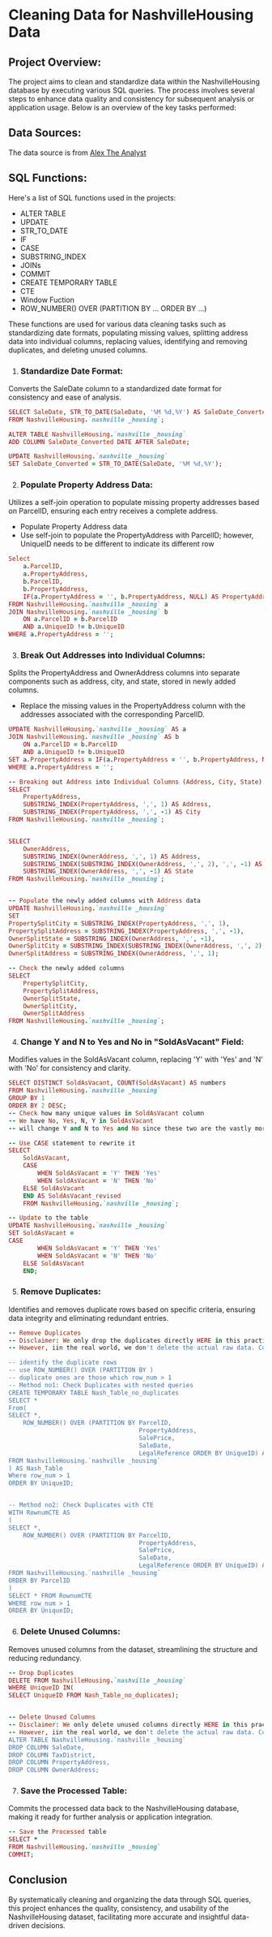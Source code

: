 # Cleaning Data for NashvilleHousing Data

## Project Overview: 

The project aims to clean and standardize data within the NashvilleHousing database by executing various SQL queries. The process involves several steps to enhance data quality and consistency for subsequent analysis or application usage. Below is an overview of the key tasks performed:

## Data Sources: 
The data source is from [Alex The Analyst](https://mavenanalytics.io/data-playground)

## SQL Functions:
Here's a list of SQL functions used in the projects:
- ALTER TABLE
- UPDATE
- STR_TO_DATE
- IF
- CASE
- SUBSTRING_INDEX
- JOINs
- COMMIT
- CREATE TEMPORARY TABLE
- CTE
- Window Fuction
- ROW_NUMBER() OVER (PARTITION BY ... ORDER BY ...)

These functions are used for various data cleaning tasks such as standardizing date formats, populating missing values, splitting address data into individual columns, replacing values, identifying and removing duplicates, and deleting unused columns.



1. ### Standardize Date Format:
Converts the SaleDate column to a standardized date format for consistency and ease of analysis.

```ruby
SELECT SaleDate, STR_TO_DATE(SaleDate, '%M %d,%Y') AS SaleDate_Converted
FROM NashvilleHousing.`nashville _housing`;

ALTER TABLE NashvilleHousing.`nashville _housing`
ADD COLUMN SaleDate_Converted DATE AFTER SaleDate;

UPDATE NashvilleHousing.`nashville _housing`
SET SaleDate_Converted = STR_TO_DATE(SaleDate, '%M %d,%Y');
```

2. ### Populate Property Address Data:
Utilizes a self-join operation to populate missing property addresses based on ParcelID, ensuring each entry receives a complete address.

- Populate Property Address data
- Use self-join to populate the PropertyAddress with ParcelID; however, UniqueID needs to be different to indicate its different row

```ruby
Select 
    a.ParcelID,
    a.PropertyAddress,
    b.ParcelID,
    b.PropertyAddress,
	IF(a.PropertyAddress = '', b.PropertyAddress, NULL) AS PropertyAddressComplete
FROM NashvilleHousing.`nashville _housing` a
JOIN NashvilleHousing.`nashville _housing` b
	ON a.ParcelID = b.ParcelID
	AND a.UniqueID != b.UniqueID
WHERE a.PropertyAddress = '';
```


3. ### Break Out Addresses into Individual Columns:
Splits the PropertyAddress and OwnerAddress columns into separate components such as address, city, and state, stored in newly added columns.

- Replace the missing values in the PropertyAddress column with the addresses associated with the corresponding ParcelID.
```ruby
UPDATE NashvilleHousing.`nashville _housing` AS a
JOIN NashvilleHousing.`nashville _housing` AS b
	ON a.ParcelID = b.ParcelID
	AND a.UniqueID != b.UniqueID
SET a.PropertyAddress = IF(a.PropertyAddress = '', b.PropertyAddress, NULL)
WHERE a.PropertyAddress = '';

-- Breaking out Address into Individual Columns (Address, City, State)
SELECT
	PropertyAddress,
    SUBSTRING_INDEX(PropertyAddress, ',', 1) AS Address,
	SUBSTRING_INDEX(PropertyAddress, ',', -1) AS City
FROM NashvilleHousing.`nashville _housing`;


SELECT
	OwnerAddress,
    SUBSTRING_INDEX(OwnerAddress, ',', 1) AS Address,
    SUBSTRING_INDEX(SUBSTRING_INDEX(OwnerAddress, ',', 2), ',', -1) AS City,
    SUBSTRING_INDEX(OwnerAddress, ',', -1) AS State
FROM NashvilleHousing.`nashville _housing`;


-- Populate the newly added columns with Address data
UPDATE NashvilleHousing.`nashville _housing`
SET
PropertySplitCity = SUBSTRING_INDEX(PropertyAddress, ',', 1),
PropertySplitAddress = SUBSTRING_INDEX(PropertyAddress, ',', -1),
OwnerSplitState = SUBSTRING_INDEX(OwnerAddress, ',', -1),
OwnerSplitCity = SUBSTRING_INDEX(SUBSTRING_INDEX(OwnerAddress, ',', 2), ',', -1),
OwnerSplitAddress = SUBSTRING_INDEX(OwnerAddress, ',', 1);

-- Check the newly added columns
SELECT 
	PropertySplitCity,
	PropertySplitAddress,
	OwnerSplitState,
	OwnerSplitCity,
	OwnerSplitAddress
FROM NashvilleHousing.`nashville _housing`;
```

4. ### Change Y and N to Yes and No in "SoldAsVacant" Field:
Modifies values in the SoldAsVacant column, replacing 'Y' with 'Yes' and 'N' with 'No' for consistency and clarity.

```ruby
SELECT DISTINCT SoldAsVacant, COUNT(SoldAsVacant) AS numbers
FROM NashvilleHousing.`nashville _housing`
GROUP BY 1
ORDER BY 2 DESC;
-- Check how many unique values in SoldAsVacant column
-- We have No, Yes, N, Y in SoldAsVacant
-- will change Y and N to Yes and No since these two are the vastly more populated ones

-- Use CASE statement to rewrite it
SELECT
	SoldAsVacant,
    CASE
		WHEN SoldAsVacant = 'Y' THEN 'Yes'
        WHEN SoldAsVacant = 'N' THEN 'No'
	ELSE SoldAsVacant
    END AS SoldAsVacant_revised
    FROM NashvilleHousing.`nashville _housing`;

-- Update to the table
UPDATE NashvilleHousing.`nashville _housing`
SET SoldAsVacant = 
CASE
		WHEN SoldAsVacant = 'Y' THEN 'Yes'
        WHEN SoldAsVacant = 'N' THEN 'No'
	ELSE SoldAsVacant
    END;
```

5. ### Remove Duplicates:
Identifies and removes duplicate rows based on specific criteria, ensuring data integrity and eliminating redundant entries.

```ruby
-- Remove Duplicates
-- Disclaimer: We only drop the duplicates directly HERE in this practice. 
-- However, iin the real world, we don't delete the actual raw data. Conduct in the temp table and put the remove duplicates there

-- identify the duplicate rows
-- use ROW_NUMBER() OVER (PARTITION BY )
-- duplicate ones are those which row_num > 1
-- Method no1: Check Duplicates with nested queries
CREATE TEMPORARY TABLE Nash_Table_no_duplicates
SELECT *
From(
SELECT *,
	ROW_NUMBER() OVER (PARTITION BY ParcelID, 
									PropertyAddress, 
                                    SalePrice, 
                                    SaleDate, 
                                    LegalReference ORDER BY UniqueID) AS row_num
FROM NashvilleHousing.`nashville _housing`
) AS Nash_Table
Where row_num > 1
ORDER BY UniqueID;


-- Method no2: Check Duplicates with CTE
WITH RownumCTE AS
(
SELECT *,
	ROW_NUMBER() OVER (PARTITION BY ParcelID, 
									PropertyAddress, 
                                    SalePrice, 
                                    SaleDate, 
                                    LegalReference ORDER BY UniqueID) AS row_num
FROM NashvilleHousing.`nashville _housing`
ORDER BY ParcelID
)
SELECT * FROM RownumCTE
WHERE row_num > 1
ORDER BY UniqueID;

```


6. ### Delete Unused Columns:
Removes unused columns from the dataset, streamlining the structure and reducing redundancy.

```ruby
-- Drop Duplicates
DELETE FROM NashvilleHousing.`nashville _housing`
WHERE UniqueID IN(
SELECT UniqueID FROM Nash_Table_no_duplicates);


-- Delete Unused Columns
-- Disclaimer: We only delete unused columns directly HERE in this practice. 
-- However, iin the real world, we don't delete the actual raw data. Conduct in the temp table and create View statement
ALTER TABLE NashvilleHousing.`nashville _housing`
DROP COLUMN SaleDate,
DROP COLUMN TaxDistrict,
DROP COLUMN PropertyAddress,
DROP COLUMN OwnerAddress;
```

7. ### Save the Processed Table:
Commits the processed data back to the NashvilleHousing database, making it ready for further analysis or application integration.

```ruby
-- Save the Processed table
SELECT *
FROM NashvilleHousing.`nashville _housing`
COMMIT;
```

## Conclusion
By systematically cleaning and organizing the data through SQL queries, this project enhances the quality, consistency, and usability of the NashvilleHousing dataset, facilitating more accurate and insightful data-driven decisions.
